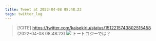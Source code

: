 ```yaml
---
title: Tweet at 2022-04-08 08:48:23
tags: twitter_log
---
```


> [!CITE] https://twitter.com/kaisekiriu/status/1512215743802515458 (2022-04-08 08:48:23)
> ![](https://twitter.com/kaisekiriu/status/1512215743802515458)
> トートロジーでは？
